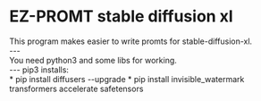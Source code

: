 <h1>EZ-PROMT stable diffusion xl</h1>
This program makes easier to write promts for stable-diffusion-xl.<br>
---
<INFO><br>
You need python3 and some libs for working.<br>
---
pip3 installs:<br>
* pip install diffusers --upgrade
* pip install invisible_watermark transformers accelerate safetensors 
